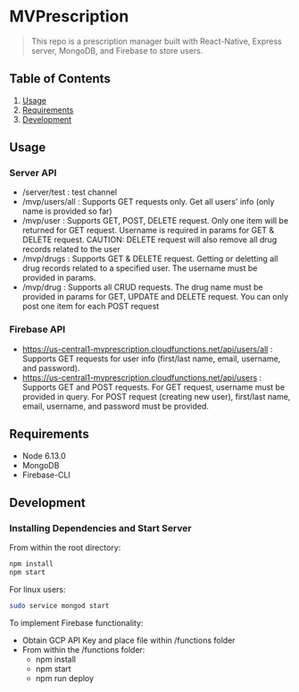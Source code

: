 # MVPrescription

> This repo is a prescription manager built with React-Native, Express server, MongoDB, and Firebase to store users.

## Table of Contents

1. [Usage](#Usage)
1. [Requirements](#requirements)
1. [Development](#development)

## Usage

### Server API

- /server/test : test channel
- /mvp/users/all : Supports GET requests only. Get all users' info (only name is provided so far)
- /mvp/user : Supports GET, POST, DELETE request. Only one item will be returned for GET request. Username is required in params for GET & DELETE request. CAUTION: DELETE request will also remove all drug records related to the user
- /mvp/drugs : Supports GET & DELETE request. Getting or deletting all drug records related to a specified user. The username must be provided in params.
- /mvp/drug : Supports all CRUD requests. The drug name must be provided in params for GET, UPDATE and DELETE request. You can only post one item for each POST request

### Firebase API

- https://us-central1-mvprescription.cloudfunctions.net/api/users/all : Supports GET requests for user info (first/last name, email, username, and password).
- https://us-central1-mvprescription.cloudfunctions.net/api/users : Supports GET and POST requests. For GET request, username must be provided in query. For POST request (creating new user), first/last name, email, username, and password must be provided.

## Requirements

- Node 6.13.0
- MongoDB
- Firebase-CLI

## Development

### Installing Dependencies and Start Server

From within the root directory:

```sh
npm install
npm start
```

For linux users:

```sh
sudo service mongod start
```
To implement Firebase functionality:
- Obtain GCP API Key and place file within /functions folder
- From within the /functions folder:
  - npm install
  - npm start
  - npm run deploy
